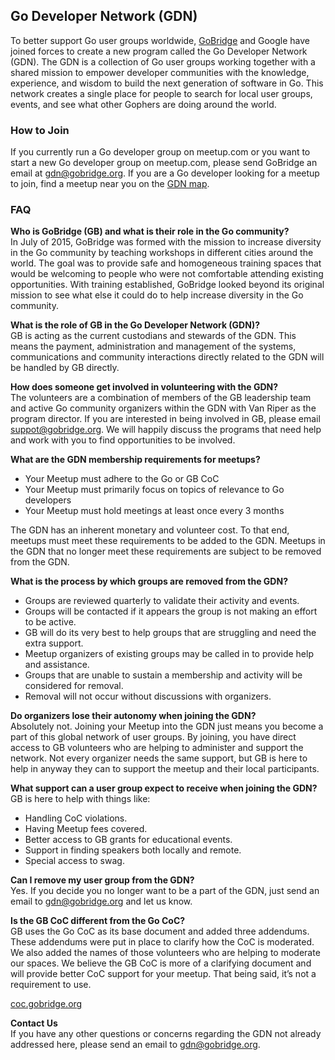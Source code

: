 ## Go Developer Network (GDN)

To better support Go user groups worldwide, [GoBridge](https://gobridge.org/) and Google have joined forces to create a new program called the Go Developer Network (GDN). The GDN is a collection of Go user groups working together with a shared mission to empower developer communities with the knowledge, experience, and wisdom to build the next generation of software in Go. This network creates a single place for people to search for local user groups, events, and see what other Gophers are doing around the world.

### How to Join

If you currently run a Go developer group on meetup.com or you want to start a new Go developer group on meetup.com, please send GoBridge an email at gdn@gobridge.org. If you are a Go developer looking for a meetup to join, find a meetup near you on the [GDN map](https://meetup.com/pro/go).

### FAQ

**Who is GoBridge (GB) and what is their role in the Go community?**  
In July of 2015, GoBridge was formed with the mission to increase diversity in the Go community by teaching workshops in different cities around the world. The goal was to provide safe and homogeneous training spaces that would be welcoming to people who were not comfortable attending existing opportunities. With training established, GoBridge looked beyond its original mission to see what else it could do to help increase diversity in the Go community.

**What is the role of GB in the Go Developer Network (GDN)?**  
GB is acting as the current custodians and stewards of the GDN. This means the payment, administration and management of the systems, communications and community interactions directly related to the GDN will be handled by GB directly.

**How does someone get involved in volunteering with the GDN?**  
The volunteers are a combination of members of the GB leadership team and active Go community organizers within the GDN with Van Riper as the program director. If you are interested in being involved in GB, please email [suppot@gobridge.org](mailto:suppot@gobridge.org). We will happily discuss the programs that need help and work with you to find opportunities to be involved.

**What are the GDN membership requirements for meetups?**  
* Your Meetup must adhere to the Go or GB CoC
* Your Meetup must primarily focus on topics of relevance to Go developers
* Your Meetup must hold meetings at least once every 3 months

The GDN has an inherent monetary and volunteer cost. To that end, meetups must meet these requirements to be added to the GDN. Meetups in the GDN that no longer meet these requirements are subject to be removed from the GDN. 

**What is the process by which groups are removed from the GDN?**  
* Groups are reviewed quarterly to validate their activity and events.
* Groups will be contacted if it appears the group is not making an effort to be active.
* GB will do its very best to help groups that are struggling and need the extra support.
* Meetup organizers of existing groups may be called in to provide help and assistance. 
* Groups that are unable to sustain a membership and activity will be considered for removal.
* Removal will not occur without discussions with organizers.

**Do organizers lose their autonomy when joining the GDN?**  
Absolutely not. Joining your Meetup into the GDN just means you become a part of this global network of user groups. By joining, you have direct access to GB volunteers who are helping to administer and support the network. Not every organizer needs the same support, but GB is here to help in anyway they can to support the meetup and their local participants. 

**What support can a user group expect to receive when joining the GDN?**  
GB is here to help with things like:

* Handling CoC violations.
* Having Meetup fees covered.
* Better access to GB grants for educational events.
* Support in finding speakers both locally and remote.
* Special access to swag.

**Can I remove my user group from the GDN?**  
Yes. If you decide you no longer want to be a part of the GDN, just send an email to [gdn@gobridge.org](mailto:gdn@gobridge.org) and let us know.

**Is the GB CoC different from the Go CoC?**  
GB uses the Go CoC as its base document and added three addendums. These addendums were put in place to clarify how the CoC is moderated. We also added the names of those volunteers who are helping to moderate our spaces. We believe the GB CoC is more of a clarifying document and will provide better CoC support for your meetup. That being said, it’s not a requirement to use.

[coc.gobridge.org](http://coc.gobridge.org/)

**Contact Us**  
If you have any other questions or concerns regarding the GDN not already addressed here, please send an email to [gdn@gobridge.org](mailto:gdn@gobridge.org).
